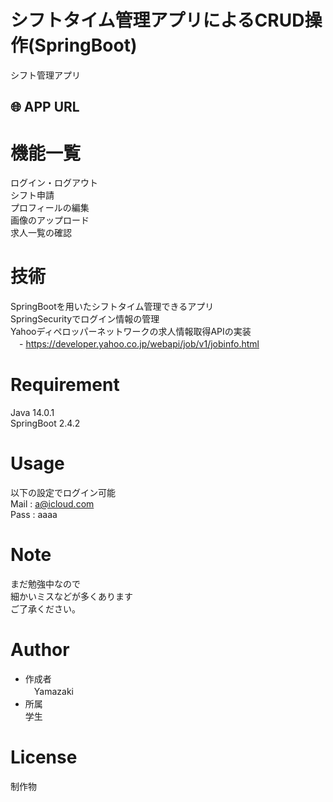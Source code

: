 # シフトタイム管理アプリによるCRUD操作(SpringBoot)
 シフト管理アプリ<br>
 ## 🌐 APP URL
 
  ###
 

 
# 機能一覧
 ログイン・ログアウト<br>
 シフト申請<br>
 プロフィールの編集<br>
 画像のアップロード<br>
 求人一覧の確認<br>
 
# 技術
 SpringBootを用いたシフトタイム管理できるアプリ<br>
 SpringSecurityでログイン情報の管理<br>
 Yahooディペロッパーネットワークの求人情報取得APIの実装<br>
 　- https://developer.yahoo.co.jp/webapi/job/v1/jobinfo.html
 　
 
# Requirement
 Java 14.0.1<br>
 SpringBoot 2.4.2<br>
 
 
# Usage
 以下の設定でログイン可能<br>
 Mail : a@icloud.com<br>
 Pass : aaaa<br>
 
# Note
まだ勉強中なので<br>
細かいミスなどが多くあります<br>
ご了承ください。
 
# Author
 
* 作成者<br>
　Yamazaki<br>
* 所属<br>
 学生<br>
 
# License
制作物<br>
